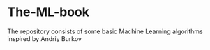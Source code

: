# The-ML-book
The repository consists of some basic Machine Learning algorithms inspired by Andriy Burkov

